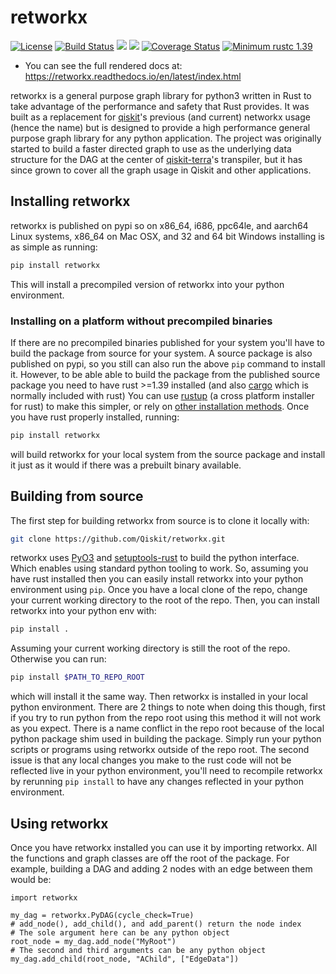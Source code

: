 # retworkx

[![License](https://img.shields.io/github/license/Qiskit/retworkx.svg?style=popout-square)](https://opensource.org/licenses/Apache-2.0)
[![Build Status](https://img.shields.io/travis/com/Qiskit/retworkx/master.svg?style=popout-square)](https://travis-ci.com/Qiskit/retworkx)
[![](https://img.shields.io/github/release/Qiskit/retworkx.svg?style=popout-square)](https://github.com/Qiskit/retworkx/releases)
[![](https://img.shields.io/pypi/dm/retworkx.svg?style=popout-square)](https://pypi.org/project/retworkx/)
[![Coverage Status](https://coveralls.io/repos/github/Qiskit/retworkx/badge.svg?branch=master)](https://coveralls.io/github/Qiskit/retworkx?branch=master)
[![Minimum rustc 1.39](https://img.shields.io/badge/rustc-1.39+-blue.svg)](https://rust-lang.github.io/rfcs/2495-min-rust-version.html)

  - You can see the full rendered docs at:
    <https://retworkx.readthedocs.io/en/latest/index.html>

retworkx is a general purpose graph library for python3 written in Rust to
take advantage of the performance and safety that Rust provides. It was built
as a replacement for [qiskit](https://qiskit.org/)'s previous (and current)
networkx usage (hence the name) but is designed to provide a high
performance general purpose graph library for any python application. The
project was originally started to build a faster directed graph to use as the
underlying data structure for the DAG at the center of
[qiskit-terra](https://github.com/Qiskit/qiskit-terra/)'s transpiler, but it
has since grown to cover all the graph usage in Qiskit and other applications.

## Installing retworkx

retworkx is published on pypi so on x86\_64, i686, ppc64le, and aarch64
Linux systems, x86\_64 on Mac OSX, and 32 and 64 bit Windows installing
is as simple as running:

```bash
pip install retworkx
```

This will install a precompiled version of retworkx into your python
environment.

### Installing on a platform without precompiled binaries

If there are no precompiled binaries published for your system you'll have to
build the package from source for your system. A source package is also
published on pypi, so you still can also run the above `pip` command to install
it. However, to be able able to build the package from the published source
package you need to have rust >=1.39 installed (and also
[cargo](https://doc.rust-lang.org/cargo/) which is normally included with rust)
You can use [rustup](https://rustup.rs/) (a cross platform installer for rust)
to make this simpler, or rely on
[other installation methods](https://forge.rust-lang.org/infra/other-installation-methods.html).
Once you have rust properly installed, running:

```bash
pip install retworkx

```

will build retworkx for your local system from the source package and install
it just as it would if there was a prebuilt binary available.

## Building from source

The first step for building retworkx from source is to clone it locally
with:

```bash
git clone https://github.com/Qiskit/retworkx.git
```

retworkx uses [PyO3](https://github.com/pyo3/pyo3) and
[setuptools-rust](https://github.com/PyO3/setuptools-rust) to build the
python interface. Which enables using standard python tooling to work. So,
assuming you have rust installed then you can easily install retworkx into your
python environment using `pip`. Once you have a local clone of the repo, change
your current working directory to the root of the repo. Then, you can install
retworkx into your python env with:

```bash
pip install .
```

Assuming your current working directory is still the root of the repo.
Otherwise you can run:

```bash
pip install $PATH_TO_REPO_ROOT
```

which will install it the same way. Then retworkx is installed in your
local python environment. There are 2 things to note when doing this
though, first if you try to run python from the repo root using this
method it will not work as you expect. There is a name conflict in the
repo root because of the local python package shim used in building the
package. Simply run your python scripts or programs using retworkx
outside of the repo root. The second issue is that any local changes you
make to the rust code will not be reflected live in your python environment,
you'll need to recompile retworkx by rerunning `pip install` to have any
changes reflected in your python environment.

## Using retworkx

Once you have retworkx installed you can use it by importing retworkx.
All the functions and graph classes are off the root of the package.
For example, building a DAG and adding 2 nodes with an edge between them
would be:

```python3
import retworkx

my_dag = retworkx.PyDAG(cycle_check=True)
# add_node(), add_child(), and add_parent() return the node index
# The sole argument here can be any python object
root_node = my_dag.add_node("MyRoot")
# The second and third arguments can be any python object
my_dag.add_child(root_node, "AChild", ["EdgeData"])
```

